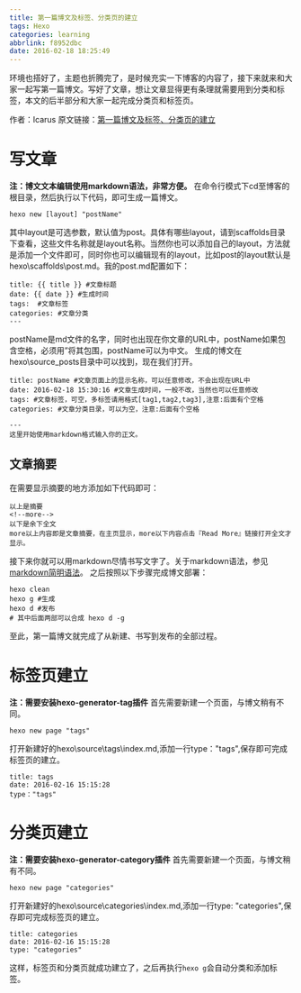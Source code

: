 ```yaml
---
title: 第一篇博文及标签、分类页的建立
tags: Hexo
categories: learning
abbrlink: f8952dbc
date: 2016-02-18 18:25:49
---
```

环境也搭好了，主题也折腾完了，是时候充实一下博客的内容了，接下来就来和大家一起写第一篇博文。写好了文章，想让文章显得更有条理就需要用到分类和标签，本文的后半部分和大家一起完成分类页和标签页。
<!--more-->

作者：Icarus
原文链接：[第一篇博文及标签、分类页的建立](https://xdlrt.github.io/2016/02/18/2016-02-18)

# 写文章
****注：博文文本编辑使用markdown语法，非常方便。****
在命令行模式下cd至博客的根目录，然后执行以下代码，即可生成一篇博文。
````
hexo new [layout] "postName"
````
其中layout是可选参数，默认值为post。具体有哪些layout，请到scaffolds目录下查看，这些文件名称就是layout名称。当然你也可以添加自己的layout，方法就是添加一个文件即可，同时你也可以编辑现有的layout，比如post的layout默认是hexo\scaffolds\post.md。我的post.md配置如下：
````
title: {{ title }} #文章标题
date: {{ date }} #生成时间
tags:  #文章标签
categories: #文章分类
---
````
postName是md文件的名字，同时也出现在你文章的URL中，postName如果包含空格，必须用”将其包围，postName可以为中文。
生成的博文在hexo\source\_posts目录中可以找到，现在我们打开。
````
title: postName #文章页面上的显示名称，可以任意修改，不会出现在URL中
date: 2016-02-18 15:30:16 #文章生成时间，一般不改，当然也可以任意修改
tags: #文章标签，可空，多标签请用格式[tag1,tag2,tag3],注意:后面有个空格
categories: #文章分类目录，可以为空，注意:后面有个空格

---
这里开始使用markdown格式输入你的正文。
````
## 文章摘要
在需要显示摘要的地方添加如下代码即可：
````
以上是摘要
<!--more-->
以下是余下全文
more以上内容即是文章摘要，在主页显示，more以下内容点击『Read More』链接打开全文才显示。
````
接下来你就可以用markdown尽情书写文字了。关于markdown语法，参见[markdown简明语法](https://ibruce.info/2013/11/26/markdown/)。
之后按照以下步骤完成博文部署：
````
hexo clean
hexo g #生成
hexo d #发布
# 其中后面两部可以合成 hexo d -g
````
至此，第一篇博文就完成了从新建、书写到发布的全部过程。

# 标签页建立
**注：需要安装hexo-generator-tag插件**
首先需要新建一个页面，与博文稍有不同。
````
hexo new page "tags"
````
打开新建好的hexo\source\tags\index.md,添加一行type："tags",保存即可完成标签页的建立。
````
title: tags
date: 2016-02-16 15:15:28
type："tags"
````

# 分类页建立
**注：需要安装hexo-generator-category插件**
首先需要新建一个页面，与博文稍有不同。
````
hexo new page "categories"
````
打开新建好的hexo\source\categories\index.md,添加一行type: "categories",保存即可完成标签页的建立。
````
title: categories
date: 2016-02-16 15:15:28
type: "categories"
````

这样，标签页和分类页就成功建立了，之后再执行`hexo g`会自动分类和添加标签。
